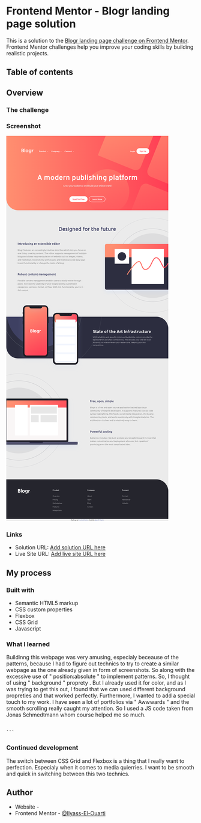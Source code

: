 # Frontend Mentor - Blogr landing page solution

This is a solution to the [Blogr landing page challenge on Frontend Mentor](https://www.frontendmentor.io/challenges/blogr-landing-page-EX2RLAApP). Frontend Mentor challenges help you improve your coding skills by building realistic projects.

## Table of contents

## Overview

### The challenge

### Screenshot

![plot](blogr-landing-page-main/screenshots/screencapture-127-0-0-1-5500-index-html-2022-01-10-20_12_23.png)

### Links

- Solution URL: [Add solution URL here](https://your-solution-url.com)
- Live Site URL: [Add live site URL here](https://your-live-site-url.com)

## My process

### Built with

- Semantic HTML5 markup
- CSS custom properties
- Flexbox
- CSS Grid
- Javascript

### What I learned

Buildinng this webpage was very amusing, especialy beceause of the patterns, because I had to figure out technics to try to create a similar webpage as the one already given in form of screenshots.
So along with the excessive use of " position:absolute " to implement patterns. So, I thought of using " background " proprety . But I already used it for color, and as I was trying to get this out, I found that we can used different background propreties and that worked perfectly.
Furthermore, I wanted to add a special touch to my work. I have seen a lot of portfolios via " Awwwards " and the smooth scrolling really caught my attention. So I used a JS code taken from Jonas Schmedtmann whom course helped me so much.

````

```
````

### Continued development

The switch between CSS Grid and Flexbox is a thing that I really want to perfection. Especialy when it comes to media quierries. I want to be smooth and quick in switching between this two technics.

## Author

- Website - [](https://www.your-site.com)
- Frontend Mentor - [@Ilyass-El-Ouarti](https://www.frontendmentor.io/profile/yourusername)
